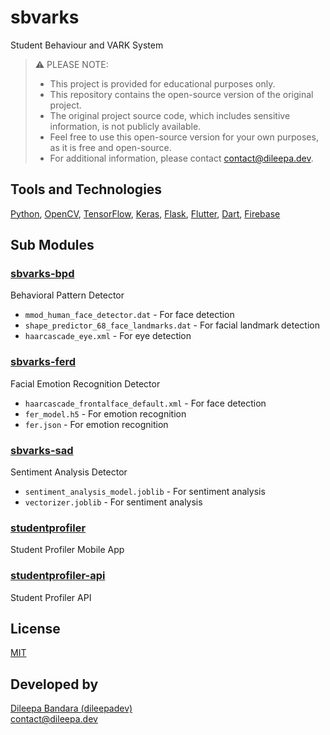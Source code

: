 # sbvarks

Student Behaviour and VARK System

> ⚠️ PLEASE NOTE:
>
> - This project is provided for educational purposes only.
> - This repository contains the open-source version of the original project.
> - The original project source code, which includes sensitive information, is not publicly available.
> - Feel free to use this open-source version for your own purposes, as it is free and open-source.
> - For additional information, please contact [contact@dileepa.dev](mailto:contact@dileepa.dev).

## Tools and Technologies

[Python](https://www.python.org/), [OpenCV](https://opencv.org/), [TensorFlow](https://www.tensorflow.org/), [Keras](https://keras.io/), [Flask](https://flask.palletsprojects.com/), [Flutter](https://flutter.dev/), [Dart](https://dart.dev/), [Firebase](https://firebase.google.com/)

## Sub Modules

### [sbvarks-bpd](/sbvarks-bpd/)

Behavioral Pattern Detector

- `mmod_human_face_detector.dat` - For face detection
- `shape_predictor_68_face_landmarks.dat` - For facial landmark detection
- `haarcascade_eye.xml` - For eye detection

### [sbvarks-ferd](/sbvarks-ferd/)

Facial Emotion Recognition Detector

- `haarcascade_frontalface_default.xml` - For face detection
- `fer_model.h5` - For emotion recognition
- `fer.json` - For emotion recognition

### [sbvarks-sad](/sbvarks-sad/)

Sentiment Analysis Detector

- `sentiment_analysis_model.joblib` - For sentiment analysis
- `vectorizer.joblib` - For sentiment analysis

### [studentprofiler](/studentprofiler/)

Student Profiler Mobile App

### [studentprofiler-api](/studentprofiler-api/)

Student Profiler API

## License

[MIT](/LICENSE)

## Developed by

[Dileepa Bandara (dileepadev)](https://github.com/dileepadev)  
[contact@dileepa.dev](mailto:contact@dileepa.dev)
